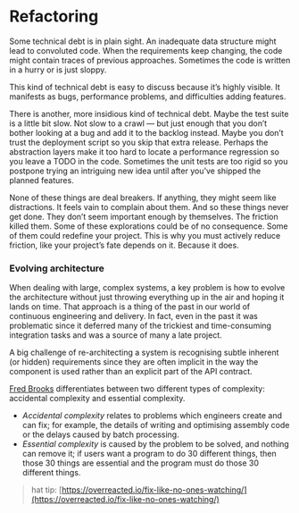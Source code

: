 # Refactoring

Some technical debt is in plain sight. An inadequate data structure might lead to convoluted code. When the requirements keep changing, the code might contain traces of previous approaches. Sometimes the code is written in a hurry or is just sloppy.

This kind of technical debt is easy to discuss because it’s highly visible. It manifests as bugs, performance problems, and difficulties adding features.

There is another, more insidious kind of technical debt. Maybe the test suite is a little bit slow. Not slow to a crawl — but just enough that you don’t bother looking at a bug and add it to the backlog instead. Maybe you don’t trust the deployment script so you skip that extra release. Perhaps the abstraction layers make it too hard to locate a performance regression so you leave a TODO in the code. Sometimes the unit tests are too rigid so you postpone trying an intriguing new idea until after you’ve shipped the planned features.

None of these things are deal breakers. If anything, they might seem like distractions. It feels vain to complain about them. And so these things never get done. They don’t seem important enough by themselves. The friction killed them. Some of these explorations could be of no consequence. Some of them could redefine your project. This is why you must actively reduce friction, like your project’s fate depends on it. Because it does.

### Evolving architecture

When dealing with large, complex systems, a key problem is how to evolve the architecture without just throwing everything up in the air and hoping it lands on time. That approach is a thing of the past in our world of continuous engineering and delivery. In fact, even in the past it was problematic since it deferred many of the trickiest and time-consuming integration tasks and was a source of many a late project.

A big challenge of re-architecting a system is recognising subtle inherent \(or hidden\) requirements since they are often implicit in the way the component is used rather than an explicit part of the API contract.

[Fred Brooks](https://en.wikipedia.org/wiki/Fred_Brooks) differentiates between two different types of complexity: accidental complexity and essential complexity.

* _Accidental complexity_ relates to problems which engineers create and can fix; for example, the details of writing and optimising assembly code or the delays caused by batch processing. 
* _Essential complexity_ is caused by the problem to be solved, and nothing can remove it; if users want a program to do 30 different things, then those 30 things are essential and the program must do those 30 different things.

> hat tip: [https://overreacted.io/fix-like-no-ones-watching/](https://overreacted.io/fix-like-no-ones-watching/)


